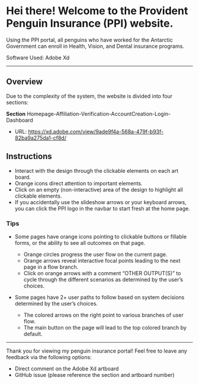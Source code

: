 # Hei there! Welcome to the Provident Penguin Insurance (PPI) website.


Using the PPI portal, all penguins who have worked for the Antarctic Government can enroll in Health, Vision, and Dental insurance programs.

Software Used: Adobe Xd

<hr>

## Overview
Due to the complexity of the system, the website is divided into four sections: 

**Section** Homepage-Affiliation-Verification-AccountCreation-Login-Dashboard
- URL: https://xd.adobe.com/view/9ade9f4a-568a-479f-b93f-82ba9a275da1-cf8d/




## Instructions
- Interact with the design through the clickable elements on each art board.
- Orange icons direct attention to important elements.
- Click on an empty (non-interactive) area of the design to highlight all clickable elements.
- If you accidentally use the slideshow arrows or your keyboard arrows, you can click the PPI logo in the navbar to start fresh at the home page.

### Tips
- Some pages have orange icons pointing to clickable buttons or fillable forms, or the ability to see all outcomes on that page.
  - Orange circles progress the user flow on the current page.
  - Orange arrows reveal interactive focal points leading to the next page in a flow branch.
  - Click on orange arrows with a comment “OTHER OUTPUT(S)” to cycle through the different scenarios as determined by the user’s choices.
  
- Some pages have 2+ user paths to follow based on system decisions determined by the user’s choices.
  - The colored arrows on the right point to various branches of user flow. 
  - The main button on the page will lead to the top colored branch by default.

<hr>

Thank you for viewing my penguin insurance portal! Feel free to leave any feedback via the following options:
- Direct comment on the Adobe Xd artboard
- GitHub issue (please reference the section and artboard number)
